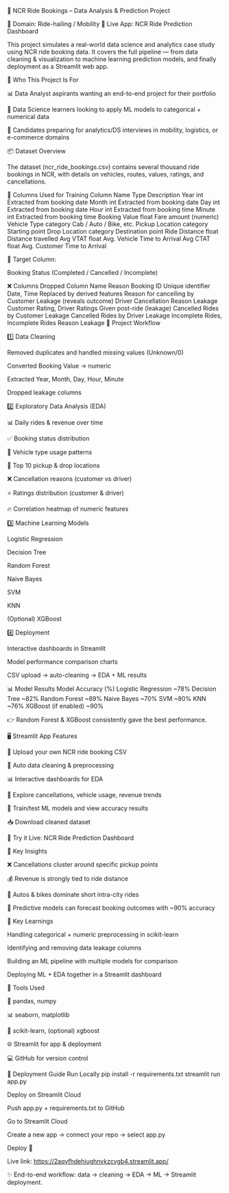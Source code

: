 🚕 NCR Ride Bookings – Data Analysis & Prediction Project

📍 Domain: Ride-hailing / Mobility
🔗 Live App: NCR Ride Prediction Dashboard

This project simulates a real-world data science and analytics case study using NCR ride booking data.
It covers the full pipeline — from data cleaning & visualization to machine learning prediction models, and finally deployment as a Streamlit web app.

🚀 Who This Project Is For

📊 Data Analyst aspirants wanting an end-to-end project for their portfolio

🤖 Data Science learners looking to apply ML models to categorical + numerical data

💼 Candidates preparing for analytics/DS interviews in mobility, logistics, or e-commerce domains

📦 Dataset Overview

The dataset (ncr_ride_bookings.csv) contains several thousand ride bookings in NCR, with details on vehicles, routes, values, ratings, and cancellations.

🧾 Columns Used for Training
Column Name	Type	Description
Year	int	Extracted from booking date
Month	int	Extracted from booking date
Day	int	Extracted from booking date
Hour	int	Extracted from booking time
Minute	int	Extracted from booking time
Booking Value	float	Fare amount (numeric)
Vehicle Type	category	Cab / Auto / Bike, etc.
Pickup Location	category	Starting point
Drop Location	category	Destination point
Ride Distance	float	Distance travelled
Avg VTAT	float	Avg. Vehicle Time to Arrival
Avg CTAT	float	Avg. Customer Time to Arrival

🎯 Target Column:

Booking Status (Completed / Cancelled / Incomplete)

❌ Columns Dropped
Column Name	Reason
Booking ID	Unique identifier
Date, Time	Replaced by derived features
Reason for cancelling by Customer	Leakage (reveals outcome)
Driver Cancellation Reason	Leakage
Customer Rating, Driver Ratings	Given post-ride (leakage)
Cancelled Rides by Customer	Leakage
Cancelled Rides by Driver	Leakage
Incomplete Rides, Incomplete Rides Reason	Leakage
🔧 Project Workflow

1️⃣ Data Cleaning

Removed duplicates and handled missing values (Unknown/0)

Converted Booking Value → numeric

Extracted Year, Month, Day, Hour, Minute

Dropped leakage columns

2️⃣ Exploratory Data Analysis (EDA)

📊 Daily rides & revenue over time

✅ Booking status distribution

🚗 Vehicle type usage patterns

📍 Top 10 pickup & drop locations

❌ Cancellation reasons (customer vs driver)

⭐ Ratings distribution (customer & driver)

🔥 Correlation heatmap of numeric features

3️⃣ Machine Learning Models

Logistic Regression

Decision Tree

Random Forest

Naive Bayes

SVM

KNN

(Optional) XGBoost

4️⃣ Deployment

Interactive dashboards in Streamlit

Model performance comparison charts

CSV upload → auto-cleaning → EDA + ML results

📊 Model Results
Model	Accuracy (%)
Logistic Regression	~78%
Decision Tree	~82%
Random Forest	~89%
Naive Bayes	~70%
SVM	~80%
KNN	~76%
XGBoost (if enabled)	~90%

👉 Random Forest & XGBoost consistently gave the best performance.

🖥️ Streamlit App Features

📂 Upload your own NCR ride booking CSV

🧹 Auto data cleaning & preprocessing

📊 Interactive dashboards for EDA

🔎 Explore cancellations, vehicle usage, revenue trends

🤖 Train/test ML models and view accuracy results

📥 Download cleaned dataset

🔗 Try it Live: NCR Ride Prediction Dashboard

🔑 Key Insights

❌ Cancellations cluster around specific pickup points

💰 Revenue is strongly tied to ride distance

🛵 Autos & bikes dominate short intra-city rides

🔮 Predictive models can forecast booking outcomes with ~90% accuracy

🧠 Key Learnings

Handling categorical + numeric preprocessing in scikit-learn

Identifying and removing data leakage columns

Building an ML pipeline with multiple models for comparison

Deploying ML + EDA together in a Streamlit dashboard

🧰 Tools Used

🐼 pandas, numpy

📊 seaborn, matplotlib

🤖 scikit-learn, (optional) xgboost

🌐 Streamlit for app & deployment

💻 GitHub for version control

🚀 Deployment Guide
Run Locally
pip install -r requirements.txt
streamlit run app.py

Deploy on Streamlit Cloud

Push app.py + requirements.txt to GitHub

Go to Streamlit Cloud

Create a new app → connect your repo → select app.py

Deploy 🚀

Live link: https://2aqyfhdehiughnvkzcvgb4.streamlit.app/

✨ End-to-end workflow: data → cleaning → EDA → ML → Streamlit deployment.
